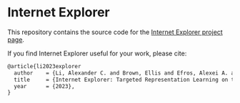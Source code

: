 # Internet Explorer

This repository contains the source code for the [Internet Explorer project page](http://internet-explorer-ssl.github.io/).

If you find Internet Explorer useful for your work, please cite:

```latex
@article{li2023explorer
  author    = {Li, Alexander C. and Brown, Ellis and Efros, Alexei A. and Pathak, Deepak},
  title     = {Internet Explorer: Targeted Representation Learning on the Open Web},
  year      = {2023},
}
```